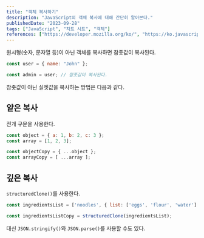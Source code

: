 ```yaml
---
title: "객체 복사하기"
description: "JavaScript의 객체 복사에 대해 간단히 알아본다."
publishedDate: "2023-09-28"
tags: ["JavaScript", "치트 시트", "객체"]
references: ["https://developer.mozilla.org/ko/", "https://ko.javascript.info/"]
---
```


원시형(숫자, 문자열 등)이 아닌 객체를 복사하면 참좃값이 복사된다. 

```js
const user = { name: "John" };

const admin = user; // 참좃값이 복사된다.
```

참좃값이 아닌 실젯값을 복사하는 방법은 다음과 같다.

## 얕은 복사

전개 구문을 사용한다.

```js
const object = { a: 1, b: 2, c: 3 };
const array = [1, 2, 3];

const objectCopy = { ...object };
const arrayCopy = [ ...array ];
```

## 깊은 복사

`structuredClone()`를 사용한다.

```js
const ingredientsList = ['noodles', { list: ['eggs', 'flour', 'water'] }];

const ingredientsListCopy = structuredClone(ingredientsList);
```

대신 `JSON.stringify()`와 `JSON.parse()`를 사용할 수도 있다.
